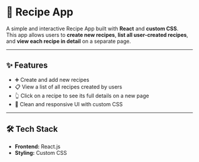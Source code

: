 # 🍲 Recipe App  

A simple and interactive Recipe App built with **React** and **custom CSS**.  
This app allows users to **create new recipes**, **list all user-created recipes**, and **view each recipe in detail** on a separate page.  

---

## ✨ Features  
- ➕ Create and add new recipes  
- 📋 View a list of all recipes created by users  
- 👆 Click on a recipe to see its full details on a new page  
- 🎨 Clean and responsive UI with custom CSS  

---

## 🛠️ Tech Stack  
- **Frontend:** React.js  
- **Styling:** Custom CSS  


